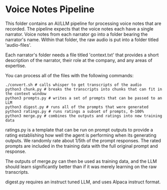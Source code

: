 # Voice Notes Pipeline

This folder contains an AI/LLM pipeline for processing voice notes that are
recorded. The pipeline expects that the voice notes each have a single
narrator. Voice notes from each narrator go into a folder bearing the
narrator's name. Within that folder, the raw audio is put into a folder titled
'audio-files'.

Each narrator's folder needs a file titled 'context.txt' that provides a short
description of the narrator, their role at the company, and any areas of
expertise.

You can process all of the files with the following commands:
```
./convert.sh # calls whisper to get transcripts of the audio
python3 chunk.py # breaks the transcripts into chunks that can fit in the context window
python3 prompts.py # writes a set of prompts that can be passed to an LLM
python3 digest.py # runs all of the prompts that were generated
python3 ratings.py # runs ratings a subset of prompts, 0-100%
python3 merge.py # combines the outputs and ratings into new training data
```

ratings.py is a template that can be run on prompt outputs to provide a rating
establishing how well the agent is performing when its generating outputs. We
randomly rate about 1/5th of the prompt responses. The rated prompts are
included in the training data with the full original prompt and response.

The outputs of merge.py can then be used as training data, and the LLM should
learn significantly better than if it was merely learning on the raw
transcripts.

digest.py requires an instruct tuned LLM, and uses Alpaca instruct format.
